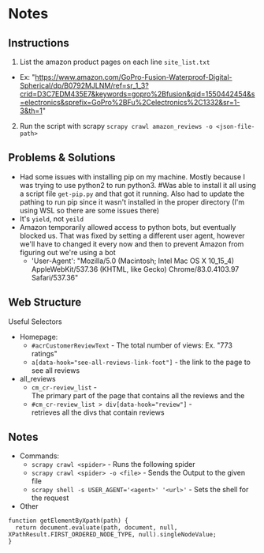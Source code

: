 # Notes

## Instructions

1. List the amazon product pages on each line `site_list.txt`
  * Ex: "https://www.amazon.com/GoPro-Fusion-Waterproof-Digital-Spherical/dp/B0792MJLNM/ref=sr_1_3?crid=D3C7EDM435E7&keywords=gopro%2Bfusion&qid=1550442454&s=electronics&sprefix=GoPro%2BFu%2Celectronics%2C1332&sr=1-3&th=1"
2. Run the script with scrapy `scrapy crawl amazon_reviews -o <json-file-path>`

## Problems & Solutions

- Had some issues with installing pip on my machine. Mostly because I was trying to use python2 to run python3. #Was able to install it all using a script file `get-pip.py` and that got it running. Also had to update the pathing to run pip since it wasn't installed in the proper directory (I'm using WSL so there are some issues there)
- It's `yield`, not `yeild`
- Amazon temporarily allowed access to python bots, but eventually blocked us. That was fixed by setting a different user agent, however we'll have to changed it every now and then to prevent Amazon from figuring out we're using a bot
  * 'User-Agent': "Mozilla/5.0 (Macintosh; Intel Mac OS X 10_15_4) AppleWebKit/537.36 (KHTML, like Gecko) Chrome/83.0.4103.97 Safari/537.36"

## Web Structure

Useful Selectors
- Homepage:
  * `#acrCustomerReviewText` - <span> The total number of views: Ex. "773 ratings"
  * `a[data-hook="see-all-reviews-link-foot"]` - <a> the link to the page to see all reviews
- all_reviews
  * `cm_cr-review_list` - <div> The primary part of the page that contains all the reviews and the 
  * `#cm_cr-review_list > div[data-hook="review"]` - <div> retrieves all the divs that contain reviews

  
## Notes

- Commands:
  * `scrapy crawl <spider>` - Runs the following spider
  * `scrapy crawl <spider> -o <file>` - Sends the Output to the given file
  * `scrapy shell -s USER_AGENT='<agent>' '<url>'` - Sets the shell for the request
- Other
```
function getElementByXpath(path) {
  return document.evaluate(path, document, null, XPathResult.FIRST_ORDERED_NODE_TYPE, null).singleNodeValue;
}
```